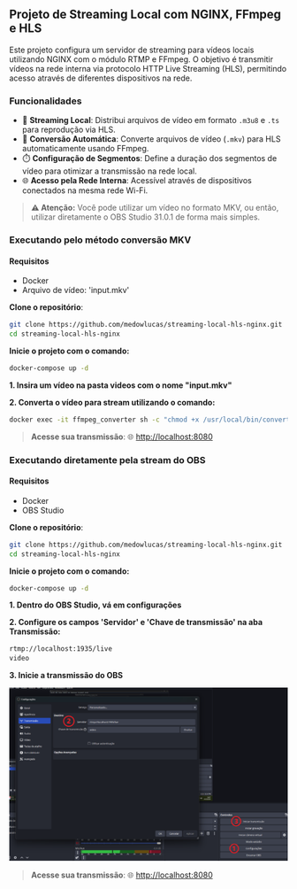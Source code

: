 ## Projeto de Streaming Local com NGINX, FFmpeg e HLS

Este projeto configura um servidor de streaming para vídeos locais utilizando NGINX com o módulo RTMP e FFmpeg. O objetivo é transmitir vídeos na rede interna via protocolo HTTP Live Streaming (HLS), permitindo acesso através de diferentes dispositivos na rede.

### Funcionalidades

- 📡 **Streaming Local**: Distribui arquivos de vídeo em formato `.m3u8` e `.ts` para reprodução via HLS.
- 🔄 **Conversão Automática**: Converte arquivos de vídeo (`.mkv`) para HLS automaticamente usando FFmpeg.
- ⏱️ **Configuração de Segmentos**: Define a duração dos segmentos de vídeo para otimizar a transmissão na rede local.
- 🌐 **Acesso pela Rede Interna**: Acessível através de dispositivos conectados na mesma rede Wi-Fi.

> **⚠️ Atenção:** Você pode utilizar um vídeo no formato MKV, ou então, utilizar diretamente o OBS Studio 31.0.1 de forma mais simples.

### Executando pelo método conversão MKV

#### Requisitos

- Docker
- Arquivo de vídeo: 'input.mkv'

**Clone o repositório**:
   ```bash
   git clone https://github.com/medowlucas/streaming-local-hls-nginx.git
   cd streaming-local-hls-nginx
   ```
**Inicie o projeto com o comando:**
   ```bash
   docker-compose up -d
   ```
**1. Insira um vídeo na pasta videos com o nome "input.mkv"**

**2. Converta o vídeo para stream utilizando o comando:**
   ```bash
   docker exec -it ffmpeg_converter sh -c "chmod +x /usr/local/bin/convert.sh && /usr/local/bin/convert.sh"
   ```

>**Acesse sua transmissão**: 🌐 [http://localhost:8080](http://localhost:8080)


### Executando diretamente pela stream do OBS

#### Requisitos

- Docker
- OBS Studio

**Clone o repositório**:
   ```bash
   git clone https://github.com/medowlucas/streaming-local-hls-nginx.git
   cd streaming-local-hls-nginx
   ```
**Inicie o projeto com o comando:**
   ```bash
   docker-compose up -d
   ```

**1. Dentro do OBS Studio, vá em configurações**

**2. Configure os campos 'Servidor' e 'Chave de transmissão' na aba Transmissão:**
   ```bash
   rtmp://localhost:1935/live
   video
   ```
**3. Inicie a transmissão do OBS**

![OBS Streaming](./img/obs.png)

>**Acesse sua transmissão**: 🌐 [http://localhost:8080](http://localhost:8080)
